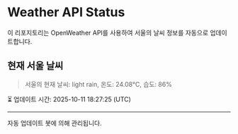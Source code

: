 
# Weather API Status

이 리포지토리는 OpenWeather API를 사용하여 서울의 날씨 정보를 자동으로 업데이트합니다.

## 현재 서울 날씨
> 서울의 현재 날씨: light rain, 온도: 24.08°C, 습도: 86%

⏳ 업데이트 시간: 2025-10-11 18:27:25 (UTC)

---
자동 업데이트 봇에 의해 관리됩니다.
